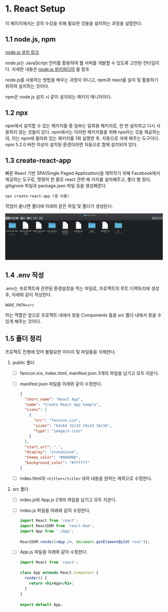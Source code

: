 # 1. React Setup

이 페이지에서는 강의 수강을 위해 필요한 것들을 설치하는 과정을 설명한다.

## 1.1 node.js, npm

[node.js 설치 링크](https://nodejs.org/ko/)

node.js는 JavaScript 언어를 활용하여 웹 서버를 개발할 수 있도록 고안된 런타임이다. 자세한 내용은 [node.js 위키피디아](https://ko.wikipedia.org/wiki/Node.js) 를 참조

node.js를 사용하는 방법을 배우는 과정이 아니고, npm과 react를 설치 및 활용하기 위하여 설치하는 것이다.

npm은 node.js 설치 시 같이 설치되는 패키지 매니저이다.

## 1.2 npx

npm에서 설치할 수 있는 패키지들 중 일부는 일회용 패키지로, 한 번 설치하고 다시 사용하지 않는 것들이 있다. npm에서는 이러한 패키지들을 위해 npx라는 것을 제공하는데, 이는 npm에 올라와 있는 패키지를 1회 실행한 후, 자동으로 삭제 해주는 도구이다. npm 5.2.0 버전 이상이 설치된 환경이라면 자동으로 함께 설치되어 있다.

## 1.3 create-react-app

빠른 React 기반 SPA(Single Paged Application)을 제작하기 위해 Facebook에서 제공하는 도구로, 명령어 한 줄로 react 관련 패 키지를 설치해주고, 폴더 별 정리, gitignore 파일과 package.json 파일 등을 생성해준다.

`npx create-react-app (앱 이름)`

작업이 끝나면 폴더에 아래와 같은 파일 및 폴더가 생성된다.

<img src="markdown_images/1.React_Setup/create-react-app.png"/>

## 1.4 .env 작성

.env는 프로젝트에 관련된 환경설정을 적는 파일로, 프로젝트의 루트 디렉토리에 생성 후, 아래와 같이 작성한다.

`NODE_PATH=src`

하는 역할은 앞으로 프로젝트 내에서 찾을 Components 들을 src 폴더 내에서 찾을 수 있게 해주는 것이다.

## 1.5 폴더 정리

프로젝트 진행에 있어 불필요한 이미지 및 파일들을 삭제한다.

1. public 폴더

   - [ ] favicon.ico, index.html, manifest.json 3개의 파일을 남기고 모두 지운다.

   - [ ] manifest.json 파일을 아래와 같이 수정한다.

     ```json
     {
       "short_name": "React App",
       "name": "Create React App Sample",
       "icons": [
         {
           "src": "favicon.ico",
           "sizes": "64x64 32x32 24x24 16x16",
           "type": "image/x-icon"
         }
       ],
       "start_url": ".",
       "display": "standalone",
       "theme_color": "#000000",
       "background_color": "#ffffff"
     }
     ```

   - [ ] index.html의 `<title></title>` 내의 내용을 원하는 제목으로 수정한다.

2. src 폴더

   - [ ] index.js와 App.js 2개의 파일을 남기고 모두 지운다.

   - [ ] index.js 파일을 아래와 같이 수정한다.

     ``` jsx
     import React from 'react';
     import ReactDOM from 'react-dom';
     import App from './App';
     
     ReactDOM.render(<App />, document.getElementById('root'));
     ```

   - [ ] App.js 파일을 아래와 같이 수정한다.

     ```jsx
     import React from 'react';
     
     class App extends React.Component {
       render() {
         return <h1>App</h1>;
       }
     }
     
     export default App;
     
     ```

     

   